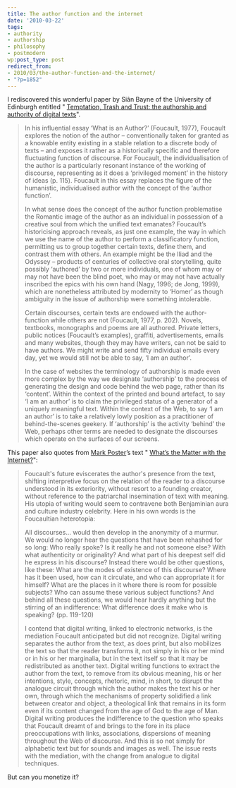```yaml
---
title: The author function and the internet
date: '2010-03-22'
tags:
- authority
- authorship
- philosophy
- postmodern
wp:post_type: post
redirect_from:
- 2010/03/the-author-function-and-the-internet/
- "?p=1852"
---
```


I rediscovered this wonderful paper by Siân Bayne of the University of Edinburgh entitled " [Temptation, Trash and Trust: the authorship and authority of digital texts](http://www.wwwords.co.uk/rss/abstract.asp?j=elea&aid=2728)".

> In his influential essay ‘What is an Author?’ (Foucault, 1977), Foucault explores the notion of the author – conventionally taken for granted as a knowable entity existing in a stable relation to a discrete body of texts – and exposes it rather as a historically specific and therefore fluctuating function of discourse. For Foucault, the individualisation of the author is a particularly resonant instance of the working of discourse, representing as it does a ‘privileged moment’ in the history of ideas (p. 115). Foucault in this essay replaces the figure of the humanistic, individualised author with the concept of the ‘author function’.
>
> In what sense does the concept of the author function problematise the Romantic image of the author as an individual in possession of a creative soul from which the unified text emanates? Foucault’s historicising approach reveals, as just one example, the way in which we use the name of the author to perform a classificatory function, permitting us to group together certain texts, define them, and contrast them with others. An example might be the Iliad and the Odyssey – products of centuries of collective oral storytelling, quite possibly ‘authored’ by two or more individuals, one of whom may or may not have been the blind poet, who may or may not have actually inscribed the epics with his own hand (Nagy, 1996; de Jong, 1999), which are nonetheless attributed by modernity to ‘Homer’ as though ambiguity in the issue of authorship were something intolerable.
>
> Certain discourses, certain texts are endowed with the author-function while others are not (Foucault, 1977, p. 202). Novels, textbooks, monographs and poems are all authored. Private letters, public notices (Foucault’s examples), graffiti, advertisements, emails and many websites, though they may have writers, can not be said to have authors. We might write and send fifty individual emails every day, yet we would still not be able to say, ‘I am an author’.
>
> In the case of websites the terminology of authorship is made even more complex by the way we designate ‘authorship’ to the process of generating the design and code behind the web page, rather than its ‘content’. Within the context of the printed and bound artefact, to say ‘I am an author’ is to claim the privileged status of a generator of a uniquely meaningful text. Within the context of the Web, to say ‘I am an author’ is to take a relatively lowly position as a practitioner of behind-the-scenes geekery. If ‘authorship’ is the activity ‘behind’ the Web, perhaps other terms are needed to designate the discourses which operate on the surfaces of our screens.

This paper also quotes from [Mark Poster](http://www.hnet.uci.edu/mposter/)’s text " [What’s the Matter with the Internet?](http://www.cddc.vt.edu/lol/pdf/vpi.pdf)":

> Foucault's future eviscerates the author's presence from the text, shifting interpretive focus on the relation of the reader to a discourse understood in its exteriority, without resort to a founding creator, without reference to the patriarchal insemination of text with meaning. His utopia of writing would seem to contravene both Benjaminian aura and culture industry celebrity. Here in his own words is the Foucaultian heterotopia:
>
> All discourses... would then develop in the anonymity of a murmur. We would no longer hear the questions that have been rehashed for so long: Who really spoke? Is it really he and not someone else? With what authenticity or originality? And what part of his deepest self did he express in his discourse? Instead there would be other questions, like these: What are the modes of existence of this discourse? Where has it been used, how can it circulate, and who can appropriate it for himself? What are the places in it where there is room for possible subjects? Who can assume these various subject functions? And behind all these questions, we would hear hardly anything but the stirring of an indifference: What difference does it make who is speaking? (pp. 119-120)
>
> I contend that digital writing, linked to electronic networks, is the mediation Foucault anticipated but did not recognize. Digital writing separates the author from the text, as does print, but also mobilizes the text so that the reader transforms it, not simply in his or her mind or in his or her marginalia, but in the text itself so that it may be redistributed as another text. Digital writing functions to extract the author from the text, to remove from its obvious meaning, his or her intentions, style, concepts, rhetoric, mind, in short, to disrupt the analogue circuit through which the author makes the text his or her own, through which the mechanisms of property solidified a link between creator and object, a theological link that remains in its form even if its content changed from the age of God to the age of Man. Digital writing produces the indifference to the question who speaks that Foucault dreamt of and brings to the fore in its place preoccupations with links, associations, dispersions of meaning throughout the Web of discourse. And this is so not simply for alphabetic text but for sounds and images as well. The issue rests with the mediation, with the change from analogue to digital techniques.

But can you monetize it?
